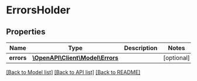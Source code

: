 # ErrorsHolder

## Properties
Name | Type | Description | Notes
------------ | ------------- | ------------- | -------------
**errors** | [**\OpenAPI\Client\Model\Errors**](Errors.md) |  | [optional] 

[[Back to Model list]](../README.md#documentation-for-models) [[Back to API list]](../README.md#documentation-for-api-endpoints) [[Back to README]](../README.md)


